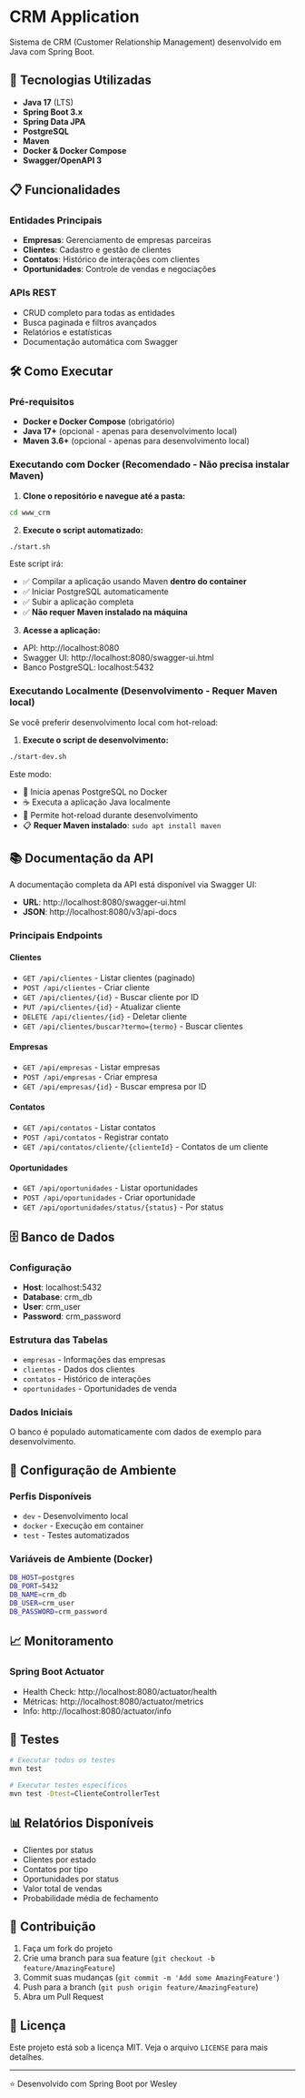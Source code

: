 # CRM Application

Sistema de CRM (Customer Relationship Management) desenvolvido em Java com Spring Boot.

## 🚀 Tecnologias Utilizadas

- **Java 17** (LTS)
- **Spring Boot 3.x**
- **Spring Data JPA**
- **PostgreSQL**
- **Maven**
- **Docker & Docker Compose**
- **Swagger/OpenAPI 3**

## 📋 Funcionalidades

### Entidades Principais
- **Empresas**: Gerenciamento de empresas parceiras
- **Clientes**: Cadastro e gestão de clientes
- **Contatos**: Histórico de interações com clientes
- **Oportunidades**: Controle de vendas e negociações

### APIs REST
- CRUD completo para todas as entidades
- Busca paginada e filtros avançados
- Relatórios e estatísticas
- Documentação automática com Swagger

## 🛠️ Como Executar

### Pré-requisitos
- **Docker e Docker Compose** (obrigatório)
- **Java 17+** (opcional - apenas para desenvolvimento local)
- **Maven 3.6+** (opcional - apenas para desenvolvimento local)

### Executando com Docker (Recomendado - Não precisa instalar Maven)

1. **Clone o repositório e navegue até a pasta:**
```bash
cd www_crm
```

2. **Execute o script automatizado:**
```bash
./start.sh
```

Este script irá:
- ✅ Compilar a aplicação usando Maven **dentro do container**
- ✅ Iniciar PostgreSQL automaticamente
- ✅ Subir a aplicação completa
- ✅ **Não requer Maven instalado na máquina**

3. **Acesse a aplicação:**
- API: http://localhost:8080
- Swagger UI: http://localhost:8080/swagger-ui.html
- Banco PostgreSQL: localhost:5432

### Executando Localmente (Desenvolvimento - Requer Maven local)

Se você preferir desenvolvimento local com hot-reload:

1. **Execute o script de desenvolvimento:**
```bash
./start-dev.sh
```

Este modo:
- 🐳 Inicia apenas PostgreSQL no Docker
- ☕ Executa a aplicação Java localmente
- 🔄 Permite hot-reload durante desenvolvimento
- 📋 **Requer Maven instalado**: `sudo apt install maven`

## 📚 Documentação da API

A documentação completa da API está disponível via Swagger UI:
- **URL**: http://localhost:8080/swagger-ui.html
- **JSON**: http://localhost:8080/v3/api-docs

### Principais Endpoints

#### Clientes
- `GET /api/clientes` - Listar clientes (paginado)
- `POST /api/clientes` - Criar cliente
- `GET /api/clientes/{id}` - Buscar cliente por ID
- `PUT /api/clientes/{id}` - Atualizar cliente
- `DELETE /api/clientes/{id}` - Deletar cliente
- `GET /api/clientes/buscar?termo={termo}` - Buscar clientes

#### Empresas
- `GET /api/empresas` - Listar empresas
- `POST /api/empresas` - Criar empresa
- `GET /api/empresas/{id}` - Buscar empresa por ID

#### Contatos
- `GET /api/contatos` - Listar contatos
- `POST /api/contatos` - Registrar contato
- `GET /api/contatos/cliente/{clienteId}` - Contatos de um cliente

#### Oportunidades
- `GET /api/oportunidades` - Listar oportunidades
- `POST /api/oportunidades` - Criar oportunidade
- `GET /api/oportunidades/status/{status}` - Por status

## 🗄️ Banco de Dados

### Configuração
- **Host**: localhost:5432
- **Database**: crm_db
- **User**: crm_user
- **Password**: crm_password

### Estrutura das Tabelas
- `empresas` - Informações das empresas
- `clientes` - Dados dos clientes
- `contatos` - Histórico de interações
- `oportunidades` - Oportunidades de venda

### Dados Iniciais
O banco é populado automaticamente com dados de exemplo para desenvolvimento.

## 🔧 Configuração de Ambiente

### Perfis Disponíveis
- `dev` - Desenvolvimento local
- `docker` - Execução em container
- `test` - Testes automatizados

### Variáveis de Ambiente (Docker)
```bash
DB_HOST=postgres
DB_PORT=5432
DB_NAME=crm_db
DB_USER=crm_user
DB_PASSWORD=crm_password
```

## 📈 Monitoramento

### Spring Boot Actuator
- Health Check: http://localhost:8080/actuator/health
- Métricas: http://localhost:8080/actuator/metrics
- Info: http://localhost:8080/actuator/info

## 🧪 Testes

```bash
# Executar todos os testes
mvn test

# Executar testes específicos
mvn test -Dtest=ClienteControllerTest
```

## 📊 Relatórios Disponíveis

- Clientes por status
- Clientes por estado
- Contatos por tipo
- Oportunidades por status
- Valor total de vendas
- Probabilidade média de fechamento

## 🤝 Contribuição

1. Faça um fork do projeto
2. Crie uma branch para sua feature (`git checkout -b feature/AmazingFeature`)
3. Commit suas mudanças (`git commit -m 'Add some AmazingFeature'`)
4. Push para a branch (`git push origin feature/AmazingFeature`)
5. Abra um Pull Request

## 📝 Licença

Este projeto está sob a licença MIT. Veja o arquivo `LICENSE` para mais detalhes.

---

⭐ Desenvolvido com Spring Boot por Wesley